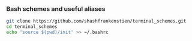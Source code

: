 ### Bash schemes and useful aliases

```sh
git clone https://github.com/shashfrankenstien/terminal_schemes.git
cd terminal_schemes
echo 'source $(pwd)/init' >> ~/.bashrc
```
